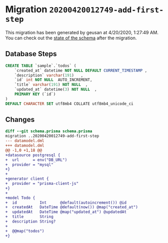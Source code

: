 # Migration `20200420012749-add-first-step`

This migration has been generated by geusan at 4/20/2020, 1:27:49 AM.
You can check out the [state of the schema](./schema.prisma) after the migration.

## Database Steps

```sql
CREATE TABLE `sample`.`todos` (
    `created_at` datetime NOT NULL DEFAULT CURRENT_TIMESTAMP ,
    `description` varchar(191)   ,
    `id` int NOT NULL  AUTO_INCREMENT,
    `title` varchar(191) NOT NULL  ,
    `updated_at` datetime(3) NOT NULL  ,
    PRIMARY KEY (`id`)
) 
DEFAULT CHARACTER SET utf8mb4 COLLATE utf8mb4_unicode_ci
```

## Changes

```diff
diff --git schema.prisma schema.prisma
migration ..20200420012749-add-first-step
--- datamodel.dml
+++ datamodel.dml
@@ -1,0 +1,18 @@
+datasource postgresql {
+  url      = env("DB_URL")
+  provider = "mysql"
+}
+
+generator client {
+  provider = "prisma-client-js"
+}
+
+model Todo {
+  id          Int      @default(autoincrement()) @id
+  createdAt   DateTime @default(now()) @map("created_at")
+  updatedAt   DateTime @map("updated_at") @updatedAt
+  title       String
+  description String?
+
+  @@map("todos")
+}
```


